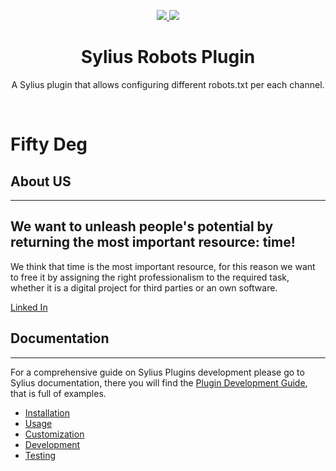 <p align="center">
    <a href="https://sylius.com" target="_blank">
        <img src="https://demo.sylius.com/assets/shop/img/logo.png" />
    </a>
    <a href="https://sylius.com" target="_blank">
        <img src="doc/fd.png" />
    </a>
</p>

<h1 align="center">Sylius Robots Plugin</h1>

<p align="center">A Sylius plugin that allows configuring different robots.txt per each channel.</p>
<br/>

# Fifty Deg

## About US
------------------

We want to unleash people's potential by returning the most important resource: time!
------------------
We think that time is the most important resource, for this reason we want to free it by assigning the right professionalism to the required task, whether it is a digital project for third parties or an own software.

<a href="https://www.linkedin.com/company/fiftydeg/" target="_blank" rel="nooperer noreferrer">Linked In</a>

## Documentation
------------------

For a comprehensive guide on Sylius Plugins development please go to Sylius documentation,
there you will find the <a href="https://docs.sylius.com/en/latest/plugin-development-guide/index.html">Plugin Development Guide</a>, that is full of examples.

<ul>
<li><a href="doc/installation.md">Installation</a></li>
<li><a href="doc/usage.md">Usage</a></li>
<li><a href="doc/customization.md">Customization</a></li>
<li><a href="doc/development.md">Development</a></li>
<li><a href="doc/testing.md">Testing</a></li>
</ul>